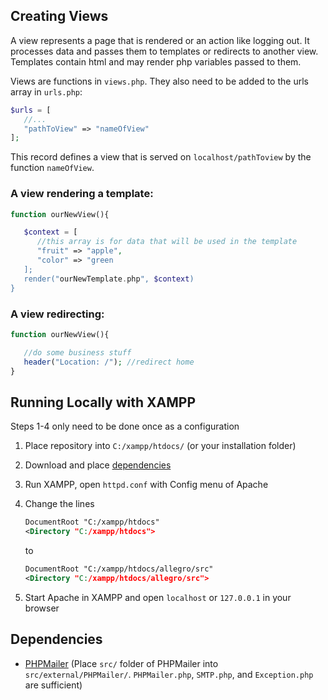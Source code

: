 ## Creating Views

A view represents a page that is rendered or an action like logging out. It processes data and passes them to templates or redirects to another view. Templates contain html and may render php variables passed to them.

Views are functions in `views.php`. They also need to be added to the urls array in `urls.php`:

```php
$urls = [
   //...
   "pathToView" => "nameOfView"
];
```

This record defines a view that is served on `localhost/pathToview` by the function `nameOfView`.

### A view rendering a template:

```php
function ourNewView(){

   $context = [
      //this array is for data that will be used in the template
      "fruit" => "apple",
      "color" => "green
   ];
   render("ourNewTemplate.php", $context)
}
```

### A view redirecting:

```php
function ourNewView(){

   //do some business stuff
   header("Location: /"); //redirect home
}
```

## Running Locally with XAMPP

Steps 1-4 only need to be done once as a configuration

1. Place repository into `C:/xampp/htdocs/` (or your installation folder)
2. Download and place [dependencies](#dependencies)
3. Run XAMPP, open `httpd.conf` with Config menu of Apache
4. Change the lines

   ```xml
   DocumentRoot "C:/xampp/htdocs"
   <Directory "C:/xampp/htdocs">
   ```
   to
   ```xml
   DocumentRoot "C:/xampp/htdocs/allegro/src"
   <Directory "C:/xampp/htdocs/allegro/src">
   ```
5. Start Apache in XAMPP and open `localhost` or `127.0.0.1` in your browser

## Dependencies

* [PHPMailer](https://github.com/PHPMailer/PHPMailer) (Place `src/` folder of PHPMailer into `src/external/PHPMailer/`. `PHPMailer.php`, `SMTP.php`, and `Exception.php` are sufficient)
